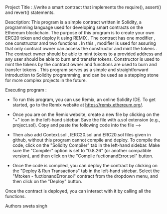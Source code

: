 
Project Title :
//write a smart contract that implements the require(), assert() and revert() statements.

Description:
This program is a simple contract written in Solidity, a programming language used for developing smart contracts on the Ethereum blockchain. The purpose of this program is to create your own ERC20 token and deploy it using REMIX . The contract has one modifier , one constructor amd two functions . In this , modifier is used for assuring that only contract owner can access the constructor and mint the tokens . The contract owner should be able to mint tokens to a provided address and any user should be able to burn and transfer tokens. Constructor is used to mint the tokens by the contract owner and functions are used to burn and transfer tokens . This program serves as a simple and straightforward introduction to Solidity programming, and can be used as a stepping stone for more complex projects in the future.


Executing program :
* To run this program, you can use Remix, an online Solidity IDE. To get started, go to the Remix website at https://remix.ethereum.org/.

* Once you are on the Remix website, create a new file by clicking on the "+" icon in the left-hand sidebar. Save the file with a.sol extension (e.g., project.sol). Copy and paste the following code into the file -->

* Then also add Context.sol , IERC20.sol and ERC20.sol files given in github, without this program cannot compile and deploy.
To compile the code, click on the "Solidity Compiler" tab in the left-hand sidebar. Make sure the "Compiler" option is set to "0.8.26" (or another compatible version), and then click on the "Compile fuctionandError.sol" button.

* Once the code is compiled, you can deploy the contract by clicking on the "Deploy & Run Transactions" tab in the left-hand sidebar. Select the "Mtoken - fuctionandError.sol" contract from the dropdown menu, and then click on the "Deploy" button.

Once the contract is deployed, you can interact with it by calling all the functions.

Authors 
sweta singh 






